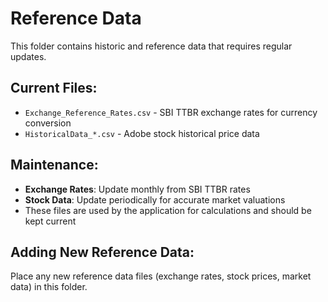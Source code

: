 # Reference Data

This folder contains historic and reference data that requires regular updates.

## Current Files:

- `Exchange_Reference_Rates.csv` - SBI TTBR exchange rates for currency conversion
- `HistoricalData_*.csv` - Adobe stock historical price data

## Maintenance:

- **Exchange Rates**: Update monthly from SBI TTBR rates
- **Stock Data**: Update periodically for accurate market valuations
- These files are used by the application for calculations and should be kept current

## Adding New Reference Data:

Place any new reference data files (exchange rates, stock prices, market data) in this folder.
